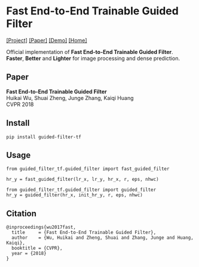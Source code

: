 # Fast End-to-End Trainable Guided Filter
[[Project]](http://wuhuikai.me/DeepGuidedFilterProject)    [[Paper]](http://wuhuikai.me/DeepGuidedFilterProject/deep_guided_filter.pdf)    [[Demo]](http://wuhuikai.me/DeepGuidedFilterProject#demo)    [[Home]](http://wuhuikai.me)

Official implementation of **Fast End-to-End Trainable Guided Filter**.     
**Faster**, **Better** and **Lighter**  for image processing and dense prediction.

## Paper
**Fast End-to-End Trainable Guided Filter**     
Huikai Wu, Shuai Zheng, Junge Zhang, Kaiqi Huang    
CVPR 2018

## Install
```
pip install guided-filter-tf
```
## Usage
```
from guided_filter_tf.guided_filter import fast_guided_filter
    
hr_y = fast_guided_filter(lr_x, lr_y, hr_x, r, eps, nhwc)
```
```
from guided_filter_tf.guided_filter import guided_filter
hr_y = guided_filter(hr_x, init_hr_y, r, eps, nhwc)
``` 
## Citation
```
@inproceedings{wu2017fast,
  title     = {Fast End-to-End Trainable Guided Filter},
  author    = {Wu, Huikai and Zheng, Shuai and Zhang, Junge and Huang, Kaiqi},
  booktitle = {CVPR},
  year = {2018}
}
```